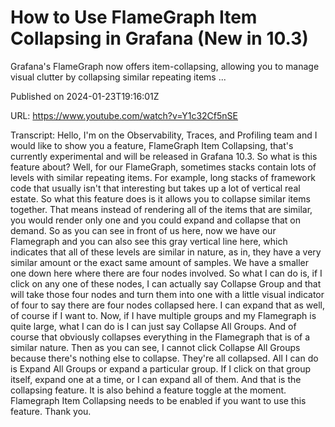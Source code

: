 # How to Use FlameGraph Item Collapsing in Grafana (New in 10.3)

Grafana's FlameGraph now offers item-collapsing, allowing you to manage visual clutter by collapsing similar repeating items ...

Published on 2024-01-23T19:16:01Z

URL: https://www.youtube.com/watch?v=Y1c32Cf5nSE

Transcript: Hello, I'm on the Observability, Traces, and Profiling team and I would
like to show you a feature, FlameGraph Item Collapsing, that's currently experimental and
will be released in Grafana 10.3. So what is this feature about?
Well, for our FlameGraph, sometimes stacks contain lots of
levels with similar repeating items. For example, long stacks of framework
code that usually isn't that interesting but takes up a
lot of vertical real estate. So what this feature does is it
allows you to collapse similar items together. That means instead of rendering
all of the items that are similar, you would render only one and you
could expand and collapse that on demand. So as you can
see in front of us here, now we have our Flamegraph and you can also see this
gray vertical line here, which indicates that all of these
levels are similar in nature, as in, they have a very similar amount
or the exact same amount of samples. We have a smaller one down here
where there are four nodes involved. So what I can do is, if I click
on any one of these nodes, I can actually say Collapse Group and
that will take those four nodes and turn them into one with a little
visual indicator of four
to say there are four nodes collapsed here. I can expand that
as well, of course if I want to. Now, if I have multiple groups
and my Flamegraph is quite large, what I can do is I can just
say Collapse All Groups. And of course that obviously collapses
everything in the Flamegraph that is of a similar nature. Then as you can see, I cannot click Collapse All Groups
because there's nothing else to collapse. They're all collapsed. All I can do is Expand All Groups
or expand a particular group. If I click on that group
itself, expand one at a time, or I can expand all of them. And
that is the collapsing feature. It is also behind a feature
toggle at the moment. Flamegraph Item Collapsing needs to be
enabled if you want to use this feature. Thank you.

